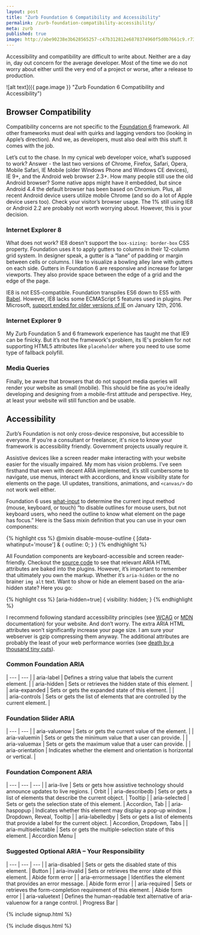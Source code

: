 ```yaml
---
layout: post
title: "Zurb Foundation 6 Compatibility and Accessibility"
permalink: /zurb-foundation-compatibility-accessibility/
meta: zurb
published: true
image: http://abe90238e3b628565257-c47b312812e6878374960f5d0b7661c9.r73.cf1.rackcdn.com/lego-guys.png
---
```

Accessibility and compatibility are difficult to write about.  Neither are a day in, day out concern for the average developer.  Most of the time we do not worry about either until the very end of a project or worse, after a release to production.

![alt text]({{ page.image }} "Zurb Foundation 6 Compatibility and Accessibility")

## Browser Compatibility

Compatibility concerns are not specific to the [Foundation 6](http://foundation.zurb.com/) framework.  All other frameworks must deal with quirks and lagging vendors too (looking in Apple’s direction).  And we, as developers, must also deal with this stuff.  It comes with the job.

Let’s cut to the chase. In my cynical web developer voice, what’s supposed to work?  Answer - the last two versions of Chrome, Firefox, Safari, Opera, Mobile Safari, IE Mobile (older Windows Phone and Windows CE devices), IE 9+, and the Android web browser 2.3+.  How many people still use the old Android browser?  Some native apps might have it embedded, but since Android 4.4 the default browser has been based on Chromium.  Plus, all recent Android device users utilize mobile Chrome (and so do a lot of Apple device users too).  Check your visitor’s browser usage.  The 1% still using IE8 or Android 2.2 are probably not worth worrying about.  However, this is your decision. 

### Internet Explorer 8

What does not work?  IE8 doesn't support the `box-sizing: border-box` CSS property.  Foundation uses it to apply gutters to columns in their 12-column grid system.  In designer speak, a gutter is a “lane” of padding or margin between cells or columns.  I like to visualize a bowling alley lane with gutters on each side.  Gutters in Foundation 6 are responsive and increase for larger viewports.  They also provide space between the edge of a grid and the edge of the page.

IE8 is not ES5-compatible.  Foundation transpiles ES6 down to ES5 with [Babel](https://babeljs.io/).  However, IE8 lacks some ECMAScript 5 features used in plugins.  Per Microsoft, [support ended for older versions of IE](https://www.microsoft.com/en-us/WindowsForBusiness/End-of-IE-support) on January 12th, 2016.

### Internet Explorer 9

My Zurb Foundation 5 and 6 framework experience has taught me that IE9 can be finicky.  But it’s not the framework's problem, its IE's problem for not supporting HTML5 attributes like `placeholder` where you need to use some type of fallback polyfill.

### Media Queries

Finally, be aware that browsers that do not support media queries will render your website as small (mobile).  This should be fine as you’re ideally developing and designing from a mobile-first attitude and perspective.  Hey, at least your website will still function and be usable.

## Accessibility

Zurb’s Foundation is not only cross-device responsive, but accessible to everyone.  If you’re a consultant or freelancer, it's nice to know your framework is accessibility friendly.  Government projects usually require it.

Assistive devices like a screen reader make interacting with your website easier for the visually impaired.  My mom has vision problems.  I’ve seen firsthand that even with decent ARIA implemented, it’s still cumbersome to navigate, use menus, interact with accordions, and know visibility state for elements on the page.  UI updates, transitions, animations, and `<canvas/>` do not work well either.

Foundation 6 uses [what-input](https://github.com/ten1seven/what-input) to determine the current input method (mouse, keyboard, or touch) “to disable outlines for mouse users, but not keyboard users, who need the outline to know what element on the page has focus.”  Here is the Sass mixin definition that you can use in your own components:

{% highlight css %}
@mixin disable-mouse-outline {
  [data-whatinput='mouse'] & {
    outline: 0;
  }
}
{% endhighlight %}

All Foundation components are keyboard-accessible and screen reader-friendly.  Checkout the [source code](https://github.com/zurb/foundation-sites) to see that relevant ARIA HTML attributes are baked into the plugins.  However, it’s important to remember that ultimately you own the markup. Whether it’s `aria-hidden` or the no brainer `img alt` text.  Want to show or hide an element based on the aria-hidden state?  Here you go:

{% highlight css %}
[aria-hidden=true] {
    visibility: hidden;
}
{% endhighlight %}

I recommend following standard accessibility principles (see [WCAG](https://www.w3.org/TR/WCAG20/) or [MDN](https://developer.mozilla.org/en-US/docs/Web/Accessibility) documentation) for your website.  And don’t worry.  The extra ARIA HTML attributes won’t significantly increase your page size.  I am sure your webserver is gzip compressing them anyway.  The additional attributes are probably the least of your web performance worries (see [death by a thousand tiny cuts](/web-page-performance-death-by-a-thousand-tiny-cuts/)).

### Common Foundation ARIA

| --- | --- |
| aria-label | Defines a string value that labels the current element. |
| aria-hidden | Sets or retrieves the hidden state of this element. |
| aria-expanded |	Sets or gets the expanded state of this element. |        |     
| aria-controls	| Sets or gets the list of elements that are controlled by the current element. |

### Foundation Slider ARIA

| --- | --- |
| aria-valuenow	| Sets or gets the current value of the element. |
| aria-valuemin	| Sets or gets the minimum value that a user can provide. |
| aria-valuemax	| Sets or gets the maximum value that a user can provide. |
| aria-orientation | Indicates whether the element and orientation is horizontal or vertical. |

### Foundation Component ARIA

| --- | --- | --- |
| aria-live | Sets or gets how assistive technology should announce updates to live regions. | Orbit |
| aria-describedb | Sets or gets a list of elements that describe the current object. | Tooltip |
| aria-selected | Sets or gets the selection state of this element. | Accordion, Tab |
| aria-haspopup | Indicates whether this element may display a pop-up window. | Dropdown, Reveal, Tooltip |
| aria-labelledby | Sets or gets a list of elements that provide a label for the current object. | Accordion, Dropdown, Tabs |
| aria-multiselectable | Sets or gets the multiple-selection state of this element. | Accordion Menu |

### Suggested Optional ARIA – Your Responsibility

| --- | --- | --- |
| aria-disabled | Sets or gets the disabled state of this element. | Button |
| aria-invalid | Sets or retrieves the error state of this element. | Abide form error |
| aria-errormessage | Identifies the element that provides an error message. | Abide form error |
| aria-required | Sets or retrieves the form-completion requirement of this element. | Abide form error |
| aria-valuetext | Defines the human-readable text alternative of aria-valuenow for a range control. | Progress Bar |

{% include signup.html %}

{% include disqus.html %}
